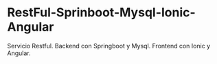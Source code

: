 # RestFul-Sprinboot-Mysql-Ionic-Angular
Servicio Restful. Backend con Springboot y Mysql. Frontend con Ionic y Angular.
